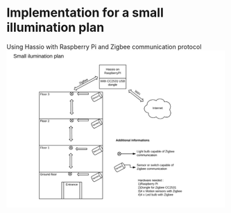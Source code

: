 # Implementation for a small illumination plan
Using Hassio with Raspberry Pi and Zigbee communication protocol 
![Plan1](https://github.com/luciancerbu/small_illumination/blob/master/files/Screenshot%202020-03-16%20at%2022.01.49.png)
